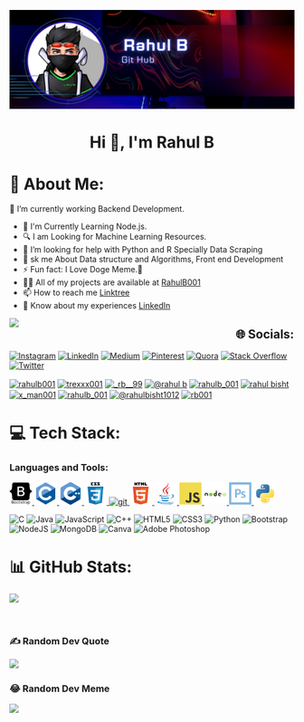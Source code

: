 ![logo](https://github.com/RahulBisht001/RahulBisht001/blob/main/GithubBanner%20Final.png)
<h1 align="center">Hi 👋, I'm Rahul B</h1>

# 💫 About Me:
 🔭 I’m currently working Backend Development.<br>
- 🌱 I'm  Currently Learning Node.js.<br>
- 🔍 I am Looking for Machine Learning Resources.<br>
- 🤔 I’m looking for help with Python and R Specially Data Scraping
- 💬 sk me About  Data structure and Algorithms, Front end Development <br>
- ⚡ Fun fact: I Love Doge Meme.🐶
- 👨‍💻 All of my projects are available at [RahulB001](https://www.linkedin.com/in/RahulB001/)
- 📫 How to reach me [Linktree](https://linktr.ee/Rahul_001)
- 📄 Know about my experiences [LinkedIn](https://www.linkedin.com/in/RahulB001/)


<img align="left" width="400" src="[(https://pin.it/5h3urp4)](https://www.google.com/url?sa=i&url=https%3A%2F%2Fwww.wallpaperflare.com%2Fsearch%3Fwallpaper%3Dcoder&psig=AOvVaw1pQKPdIbMJO1YPajaWWDo_&ust=1673364537857000&source=images&cd=vfe&ved=0CA8QjRxqFwoTCOjC3-DmuvwCFQAAAAAdAAAAABAR)">


## 🌐 Socials:
[![Instagram](https://img.shields.io/badge/Instagram-%23E4405F.svg?logo=Instagram&logoColor=white)](https://instagram.com/_rb__99) [![LinkedIn](https://img.shields.io/badge/LinkedIn-%230077B5.svg?logo=linkedin&logoColor=white)](https://linkedin.com/in/RahulBisht) [![Medium](https://img.shields.io/badge/Medium-12100E?logo=medium&logoColor=white)](https://medium.com/@Rahulbisht) [![Pinterest](https://img.shields.io/badge/Pinterest-%23E60023.svg?logo=Pinterest&logoColor=white)](https://pinterest.com/Rahulbishtrb) [![Quora](https://img.shields.io/badge/Quora-%23B92B27.svg?logo=Quora&logoColor=white)](https://quora.com/profile/RahulB ) [![Stack Overflow](https://img.shields.io/badge/-Stackoverflow-FE7A16?logo=stack-overflow&logoColor=white)](https://stackoverflow.com/users/TrexxX001) [![Twitter](https://img.shields.io/badge/Twitter-%231DA1F2.svg?logo=Twitter&logoColor=white)](https://twitter.com/RahulB) 
<p align="left">
<a href="https://linkedin.com/in/rahulb001" target="blank"><img align="center" src="https://raw.githubusercontent.com/rahuldkjain/github-profile-readme-generator/master/src/images/icons/Social/linked-in-alt.svg" alt="rahulb001" height="30" width="40" /></a>
<a href="https://stackoverflow.com/users/trexxx001" target="blank"><img align="center" src="https://raw.githubusercontent.com/rahuldkjain/github-profile-readme-generator/master/src/images/icons/Social/stack-overflow.svg" alt="trexxx001" height="30" width="40" /></a>
<a href="https://instagram.com/_rb__99" target="blank"><img align="center" src="https://raw.githubusercontent.com/rahuldkjain/github-profile-readme-generator/master/src/images/icons/Social/instagram.svg" alt="_rb__99" height="30" width="40" /></a>
<a href="https://hashnode.com/@rahul b" target="blank"><img align="center" src="https://raw.githubusercontent.com/rahuldkjain/github-profile-readme-generator/master/src/images/icons/Social/hashnode.svg" alt="@rahul b" height="30" width="40" /></a>
<a href="https://www.codechef.com/users/rahulb_001" target="blank"><img align="center" src="https://cdn.jsdelivr.net/npm/simple-icons@3.1.0/icons/codechef.svg" alt="rahulb_001" height="30" width="40" /></a>
<a href="https://www.hackerrank.com/rahul bisht" target="blank"><img align="center" src="https://raw.githubusercontent.com/rahuldkjain/github-profile-readme-generator/master/src/images/icons/Social/hackerrank.svg" alt="rahul bisht" height="30" width="40" /></a>
<a href="https://codeforces.com/profile/x_man001" target="blank"><img align="center" src="https://raw.githubusercontent.com/rahuldkjain/github-profile-readme-generator/master/src/images/icons/Social/codeforces.svg" alt="x_man001" height="30" width="40" /></a>
<a href="https://www.leetcode.com/rahulb_001" target="blank"><img align="center" src="https://raw.githubusercontent.com/rahuldkjain/github-profile-readme-generator/master/src/images/icons/Social/leet-code.svg" alt="rahulb_001" height="30" width="40" /></a>
<a href="https://www.hackerearth.com/@rahulbisht1012" target="blank"><img align="center" src="https://raw.githubusercontent.com/rahuldkjain/github-profile-readme-generator/master/src/images/icons/Social/hackerearth.svg" alt="@rahulbisht1012" height="30" width="40" /></a>
<a href="https://auth.geeksforgeeks.org/user/rb001" target="blank"><img align="center" src="https://raw.githubusercontent.com/rahuldkjain/github-profile-readme-generator/master/src/images/icons/Social/geeks-for-geeks.svg" alt="rb001" height="30" width="40" /></a>
</p>

# 💻 Tech Stack:
<h3 align="left">Languages and Tools:</h3>
<p align="left"> <a href="https://getbootstrap.com" target="_blank" rel="noreferrer"> <img src="https://raw.githubusercontent.com/devicons/devicon/master/icons/bootstrap/bootstrap-plain-wordmark.svg" alt="bootstrap" width="40" height="40"/> </a> <a href="https://www.cprogramming.com/" target="_blank" rel="noreferrer"> <img src="https://raw.githubusercontent.com/devicons/devicon/master/icons/c/c-original.svg" alt="c" width="40" height="40"/> </a> <a href="https://www.w3schools.com/cpp/" target="_blank" rel="noreferrer"> <img src="https://raw.githubusercontent.com/devicons/devicon/master/icons/cplusplus/cplusplus-original.svg" alt="cplusplus" width="40" height="40"/> </a> <a href="https://www.w3schools.com/css/" target="_blank" rel="noreferrer"> <img src="https://raw.githubusercontent.com/devicons/devicon/master/icons/css3/css3-original-wordmark.svg" alt="css3" width="40" height="40"/> </a> <a href="https://git-scm.com/" target="_blank" rel="noreferrer"> <img src="https://www.vectorlogo.zone/logos/git-scm/git-scm-icon.svg" alt="git" width="40" height="40"/> </a> <a href="https://www.w3.org/html/" target="_blank" rel="noreferrer"> <img src="https://raw.githubusercontent.com/devicons/devicon/master/icons/html5/html5-original-wordmark.svg" alt="html5" width="40" height="40"/> </a> <a href="https://www.java.com" target="_blank" rel="noreferrer"> <img src="https://raw.githubusercontent.com/devicons/devicon/master/icons/java/java-original.svg" alt="java" width="40" height="40"/> </a> <a href="https://developer.mozilla.org/en-US/docs/Web/JavaScript" target="_blank" rel="noreferrer"> <img src="https://raw.githubusercontent.com/devicons/devicon/master/icons/javascript/javascript-original.svg" alt="javascript" width="40" height="40"/> </a> <a href="https://nodejs.org" target="_blank" rel="noreferrer"> <img src="https://raw.githubusercontent.com/devicons/devicon/master/icons/nodejs/nodejs-original-wordmark.svg" alt="nodejs" width="40" height="40"/> </a> <a href="https://www.photoshop.com/en" target="_blank" rel="noreferrer"> <img src="https://raw.githubusercontent.com/devicons/devicon/master/icons/photoshop/photoshop-line.svg" alt="photoshop" width="40" height="40"/> </a> <a href="https://www.python.org" target="_blank" rel="noreferrer"> <img src="https://raw.githubusercontent.com/devicons/devicon/master/icons/python/python-original.svg" alt="python" width="40" height="40"/> </a> </p>

![C](https://img.shields.io/badge/c-%2300599C.svg?style=for-the-badge&logo=c&logoColor=white) ![Java](https://img.shields.io/badge/java-%23ED8B00.svg?style=for-the-badge&logo=java&logoColor=white) ![JavaScript](https://img.shields.io/badge/javascript-%23323330.svg?style=for-the-badge&logo=javascript&logoColor=%23F7DF1E) ![C++](https://img.shields.io/badge/c++-%2300599C.svg?style=for-the-badge&logo=c%2B%2B&logoColor=white) ![HTML5](https://img.shields.io/badge/html5-%23E34F26.svg?style=for-the-badge&logo=html5&logoColor=white) ![CSS3](https://img.shields.io/badge/css3-%231572B6.svg?style=for-the-badge&logo=css3&logoColor=white) ![Python](https://img.shields.io/badge/python-3670A0?style=for-the-badge&logo=python&logoColor=ffdd54) ![Bootstrap](https://img.shields.io/badge/bootstrap-%23563D7C.svg?style=for-the-badge&logo=bootstrap&logoColor=white) ![NodeJS](https://img.shields.io/badge/node.js-6DA55F?style=for-the-badge&logo=node.js&logoColor=white) ![MongoDB](https://img.shields.io/badge/MongoDB-%234ea94b.svg?style=for-the-badge&logo=mongodb&logoColor=white) ![Canva](https://img.shields.io/badge/Canva-%2300C4CC.svg?style=for-the-badge&logo=Canva&logoColor=white) ![Adobe Photoshop](https://img.shields.io/badge/adobephotoshop-%2331A8FF.svg?style=for-the-badge&logo=adobephotoshop&logoColor=white)
# 📊 GitHub Stats:
![](https://github-readme-streak-stats.herokuapp.com/?user=RahulBisht001&theme=dark&hide_border=false)<br/>

<br/>  

### ✍️ Random Dev Quote

![](https://quotes-github-readme.vercel.app/api?type=vetical&theme=radical)


### 😂 Random Dev Meme
<img src="https://random-memer.herokuapp.com/" width="512px"/>
